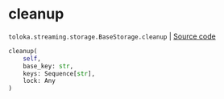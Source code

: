 # cleanup
`toloka.streaming.storage.BaseStorage.cleanup` | [Source code](https://github.com/Toloka/toloka-kit/blob/v1.2.3/src/streaming/storage.py#L37)

```python
cleanup(
    self,
    base_key: str,
    keys: Sequence[str],
    lock: Any
)
```

